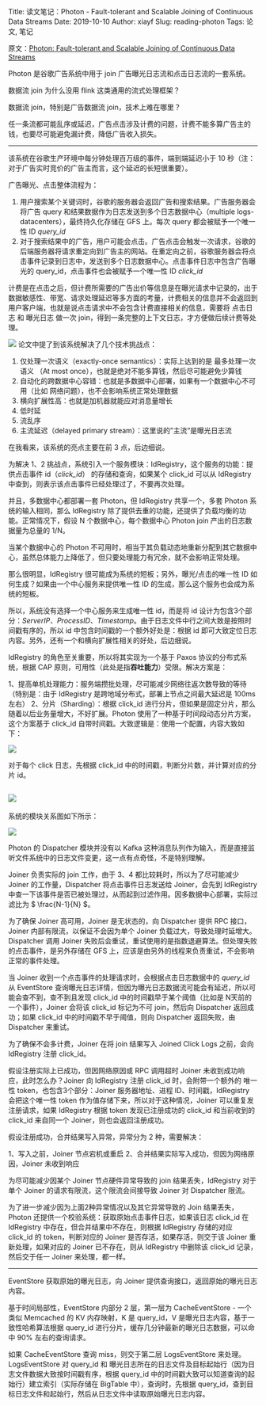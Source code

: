 Title: 读文笔记：Photon - Fault-tolerant and Scalable Joining of Continuous Data Streams
Date: 2019-10-10
Author: xiayf
Slug: reading-photon
Tags: 论文, 笔记

原文：[Photon: Fault-tolerant and Scalable Joining of Continuous Data Streams](https://static.googleusercontent.com/media/research.google.com/zh-CN//pubs/archive/41318.pdf)

Photon 是谷歌广告系统中用于 join 广告曝光日志流和点击日志流的一套系统。

数据流 join 为什么没用 flink 这类通用的流式处理框架？

数据流 join，特别是广告数据流 join，技术上难在哪里？

任一条流都可能乱序或延迟，广告点击涉及计费的问题，计费不能多算广告主的钱，也要尽可能避免漏计费，降低广告收入损失。

---

该系统在谷歌生产环境中每分钟处理百万级的事件，端到端延迟小于 10 秒（注：对于广告实时竞价的广告主而言，这个延迟的长短很重要）。

广告曝光、点击整体流程为：

1. 用户搜索某个关键词时，谷歌的服务器会返回广告和搜索结果。广告服务器会将广告 query 和结果数据作为日志发送到多个日志数据中心（multiple logs-datacenters），最终持久化存储在 GFS 上。每次 query 都会被赋予一个唯一性 ID *query_id*
2. 对于搜索结果中的广告，用户可能会点击。广告点击会触发一次请求，谷歌的后端服务器将请求重定向到广告主的网站。在重定向之前，谷歌服务器会将点击事件记录到日志中，发送到多个日志数据中心。点击事件日志中包含广告曝光的 query_id，点击事件也会被赋予一个唯一性 ID *click_id*

计费是在点击之后，但计费所需要的广告出价等信息是在曝光请求中记录的，出于数据敏感性、带宽、请求处理延迟等多方面的考量，计费相关的信息并不会返回到用户客户端，也就是说点击请求中不会包含计费直接相关的信息，需要将 点击日志 和 曝光日志 做一次 join，得到一条完整的上下文日志，才方便做后续计费等处理。

![](media/15709551370322.jpg)
论文中提了到该系统解决了几个技术挑战点：

1. 仅处理一次语义（exactly-once semantics）：实际上达到的是 最多处理一次语义 （At most once），也就是绝对不能多算钱，然后尽可能避免少算钱
2. 自动化的跨数据中心容错：也就是多数据中心部署，如果有一个数据中心不可用（比如 网络问题），也不会影响系统正常处理数据
3. 横向扩展性高：也就是加机器就能应对消息量增长
4. 低时延
5. 流乱序
6. 主流延迟（delayed primary stream）：这里说的”主流“是曝光日志流

在我看来，该系统的亮点主要在前 3 点，后边细说。

为解决 1、2 挑战点，系统引入一个服务模块：IdRegistry，这个服务的功能：提供点击事件 id（*click_id*） 的存储和查询，如果某个 click_id 可以从 IdRegistry 中查到，则表示该点击事件已经处理过了，不要再次处理。

并且，多数据中心都部署一套 Photon，但 IdRegistry 共享一个，多套 Photon 系统的输入相同，那么 IdRegistry 除了提供去重的功能，还提供了负载均衡的功能。正常情况下，假设 N 个数据中心，每个数据中心 Photon join 产出的日志数据量为总量的 1/N。

当某个数据中心的 Photon 不可用时，相当于其负载动态地重新分配到其它数据中心，虽然总体能力上降低了，但只要处理能力有冗余，就不会影响正常处理。

那么很明显，IdRegistry 很可能成为系统的短板；另外，曝光/点击的唯一性 ID 如何生成？如果由一个中心服务来提供唯一性 ID 的生成，那么这个服务也会成为系统的短板。

所以，系统没有选择一个中心服务来生成唯一性 id，而是将 id 设计为包含3个部分：*ServerIP*、*ProcessID*、*Timestamp*。由于日志文件中行之间大致是按照时间戳有序的，所以 id 中包含时间戳的一个额外好处是：根据 id 即可大致定位日志内容。另外，还有一个和横向扩展性相关的好处，后边细说。

IdRegistry 的角色至关重要，所以将其实现为一个基于 Paxos 协议的分布式系统，根据 CAP 原则，可用性（此处是指**吞吐能力**）受限。解决方案是：

1、提高单机处理能力：服务端攒批处理，尽可能减少网络往返次数导致的等待（特别是：由于 IdRegistry 是跨地域分布式，部署上节点之间最大延迟是 100ms 左右）
2、分片（Sharding）：根据 click_id 进行分片，但如果是固定分片，那么随着以后业务量增大，不好扩展。Photon 使用了一种基于时间段动态分片方案，这个方案基于 click_id 自带时间戳。大致逻辑是：使用一个配置，内容大致如下：

![](media/15709583312107.jpg)

对于每个 click 日志，先根据 click_id 中的时间戳，判断分片数，并计算对应的分片 id。

![](media/15709617353841.jpg)
---

系统的模块关系图如下所示：

![](media/15709566468632.jpg)

Photon 的 Dispatcher 模块并没有以 Kafka 这种消息队列作为输入，而是直接监听文件系统中的日志文件变更，这一点有点奇怪，不是特别理解。

Joiner 负责实际的 join 工作，由于 3、4 都比较耗时，所以为了尽可能减少 Joiner 的工作量，Dispatcher 将点击事件日志发送给 Joiner，会先到 IdRegistry 中查一下该事件是否已被处理过，从而起到过滤作用。因多数据中心部署，实际过滤比为 $ \frac{N-1}{N} $。

为了确保 Joiner 高可用，Joiner 是无状态的，向 Dispatcher 提供 RPC 接口，Joiner 内部有限流，以保证不会因为单个 Joiner 负载过大，导致处理时延增大。Dispatcher 调用 Joiner 失败后会重试，重试使用的是指数退避算法。但处理失败的点击事件，是另外存储在 GFS 上，应该是由另外的线程来负责重试，不会影响正常的事件处理。

当 Joiner 收到一个点击事件的处理请求时，会根据点击日志数据中的 *query_id* 从 EventStore 查询曝光日志详情，但因为曝光日志数据流可能会有延迟，所以可能会查不到，查不到且发现 click_id 中的时间戳早于某个阈值（比如是 N天前的一个事件），Joiner 会将该 click_id 标记为不可 join，然后向 Dispatcher 返回成功；如果 click_id 中的时间戳不早于阈值，则向 Dispatcher 返回失败，由 Dispatcher 来重试。

为了确保不会多计费，Joiner 在将 join 结果写入 Joined Click Logs 之前，会向 IdRegistry 注册 click_id。

假设注册实际上已成功，但因网络原因或 RPC 调用超时 Joiner 未收到成功响应，此时怎么办？Joiner 向 IdRegistry 注册 click_id 时，会附带一个额外的 唯一性 token，也包含3个部分：Joiner 服务器地址、进程 ID、时间戳，IdRegistry 会把这个唯一性 token 作为值存储下来，所以对于这种情况，Joiner 可以重复发注册请求，如果 IdRegistry 根据 token 发现已注册成功的 click_id 和当前收到的 click_id 来自同一个 Joiner，则也会返回注册成功。

假设注册成功，合并结果写入异常，异常分为 2 种，需要解决：

1、写入之前，Joiner 节点宕机或重启
2、合并结果实际写入成功，但因为网络原因，Joiner 未收到响应

为尽可能减少因某个 Joiner 节点硬件异常导致的 join 结果丢失，IdRegistry 对于单个 Joiner 的请求有限流，这个限流会间接导致 Joiner 对 Dispatcher 限流。

为了进一步减少因为上面2种异常情况以及其它异常导致的 Join 结果丢失，Photon 还提供一个校验系统：获取原始点击事件日志，如果该日志 click_id 在 IdRegistry 中存在，但合并结果中不存在，则根据 IdRegistry 存储的对应 click_id 的 token，判断对应的 Joiner 是否存活，如果存活，则交于该 Joiner 重新处理，如果对应的 Joiner 已不存在，则从 IdRegistry 中删除该 click_id 记录，然后交于任一 Joiner 来处理，都一样。

---

EventStore 获取原始的曝光日志，向 Joiner 提供查询接口，返回原始的曝光日志内容。

基于时间局部性，EventStore 内部分 2 层，第一层为 CacheEventStore - 一个类似 Memcached 的 KV 内存映射，K 是 query_id，V 是曝光日志内容，基于一致性哈希算法根据 query_id 进行分片，缓存几分钟最新的曝光日志数据，可以命中 90% 左右的查询请求。

如果 CacheEventStore 查询 miss，则交于第二层 LogsEventStore 来处理。LogsEventStore 对 query_id 和 曝光日志所在的日志文件及目标起始行（因为日志文件数据大致按时间戳有序，根据 query_id 中的时间戳大致可以知道查询的起始行）建立索引（实际存储在 BigTable 中），查询时，先根据 query_id，查到目标日志文件和起始行，然后从日志文件中读取原始曝光日志内容。